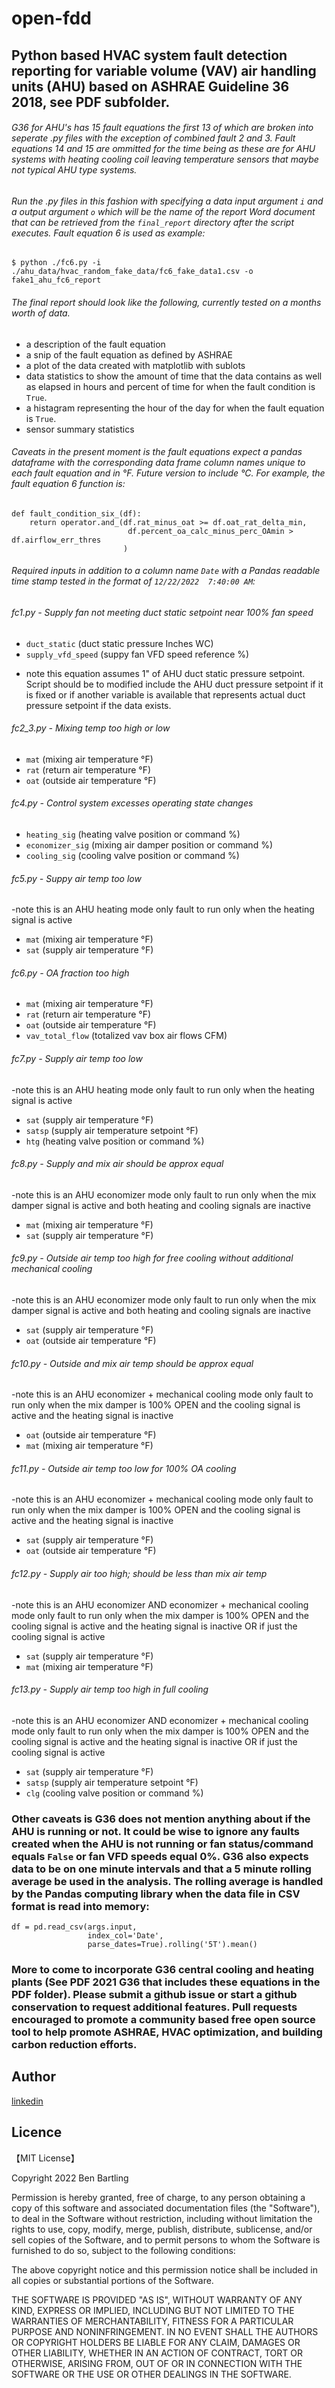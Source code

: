 # open-fdd

## Python based HVAC system fault detection reporting for variable volume (VAV) air handling units (AHU) based on ASHRAE Guideline 36 2018, see PDF subfolder.

###### G36 for AHU's has 15 fault equations the first 13 of which are broken into seperate .py files with the exception of combined fault 2 and 3. Fault equations 14 and 15 are ommitted for the time being as these are for AHU systems with heating cooling coil leaving temperature sensors that maybe not typical AHU type systems.

###### Run the .py files in this fashion with specifying a data input argument `i` and a output argument `o` which will be the name of the report Word document that can be retrieved from the `final_report` directory after the script executes. Fault equation 6 is used as example:

`$ python ./fc6.py -i ./ahu_data/hvac_random_fake_data/fc6_fake_data1.csv -o fake1_ahu_fc6_report`

###### The final report should look like the following, currently tested on a months worth of data.
* a description of the fault equation
* a snip of the fault equation as defined by ASHRAE
* a plot of the data created with matplotlib with sublots
* data statistics to show the amount of time that the data contains as well as elapsed in hours and percent of time for when the fault condition is `True`.
* a histagram representing the hour of the day for when the fault equation is `True`.
* sensor summary statistics

###### Caveats in the present moment is the fault equations expect a pandas dataframe with the corresponding data frame column names unique to each fault equation and in °F. Future version to include °C. For example, the fault equation 6 function is:

```shell
def fault_condition_six_(df):
    return operator.and_(df.rat_minus_oat >= df.oat_rat_delta_min,
                          df.percent_oa_calc_minus_perc_OAmin > df.airflow_err_thres
                         )
```

###### Required inputs in addition to a column name `Date` with a Pandas readable time stamp tested in the format of `12/22/2022  7:40:00 AM`:

###### fc1.py - Supply fan not meeting duct static setpoint near 100% fan speed
* `duct_static` (duct static pressure Inches WC)
* `supply_vfd_speed` (suppy fan VFD speed reference %)
- note this equation assumes 1" of AHU duct static pressure setpoint. Script should be to modified include the AHU duct pressure setpoint if it is fixed or if another variable is available that represents actual duct pressure setpoint if the data exists.

###### fc2_3.py - Mixing temp too high or low
* `mat` (mixing air temperature °F)
* `rat` (return air temperature °F)
* `oat` (outside air temperature °F)

###### fc4.py - Control system excesses operating state changes
* `heating_sig` (heating valve position or command %)
* `economizer_sig` (mixing air damper position or command %)
* `cooling_sig` (cooling valve position or command %)

###### fc5.py - Suppy air temp too low
-note this is an AHU heating mode only fault to run only when the heating signal is active
* `mat` (mixing air temperature °F)
* `sat`	(supply air temperature °F)

###### fc6.py - OA fraction too high
* `mat` (mixing air temperature °F)
* `rat` (return air temperature °F)
* `oat` (outside air temperature °F)
* `vav_total_flow` (totalized vav box air flows CFM)

###### fc7.py - Supply air temp too low
-note this is an AHU heating mode only fault to run only when the heating signal is active
* `sat`	(supply air temperature °F)
* `satsp` (supply air temperature setpoint °F)
* `htg` (heating valve position or command %)

###### fc8.py - Supply and mix air should be approx equal
-note this is an AHU economizer mode only fault to run only when the mix damper signal is active and both heating and cooling signals are inactive
* `mat` (mixing air temperature °F)
* `sat`	(supply air temperature °F)

###### fc9.py - Outside air temp too high for free cooling without additional mechanical cooling
-note this is an AHU economizer mode only fault to run only when the mix damper signal is active and both heating and cooling signals are inactive
* `sat`	(supply air temperature °F)
* `oat` (outside air temperature °F)

###### fc10.py - Outside and mix air temp should be approx equal
-note this is an AHU economizer + mechanical cooling mode only fault to run only when the mix damper is 100% OPEN and the cooling signal is active and the heating signal is inactive
* `oat` (outside air temperature °F)
* `mat` (mixing air temperature °F)

###### fc11.py - Outside air temp too low for 100% OA cooling
-note this is an AHU economizer + mechanical cooling mode only fault to run only when the mix damper is 100% OPEN and the cooling signal is active and the heating signal is inactive
* `sat`	(supply air temperature °F)
* `oat` (outside air temperature °F)

###### fc12.py - Supply air too high; should be less than mix air temp
-note this is an AHU economizer AND economizer + mechanical cooling mode only fault to run only when the mix damper is 100% OPEN and the cooling signal is active and the heating signal is inactive OR if just the cooling signal is active
* `sat`	(supply air temperature °F)
* `mat` (mixing air temperature °F)

###### fc13.py - Supply air temp too high in full cooling
-note this is an AHU economizer AND economizer + mechanical cooling mode only fault to run only when the mix damper is 100% OPEN and the cooling signal is active and the heating signal is inactive OR if just the cooling signal is active
* `sat`	(supply air temperature °F)
* `satsp` (supply air temperature setpoint °F)
* `clg` (cooling valve position or command %)

### Other caveats is G36 does not mention anything about if the AHU is running or not. It could be wise to ignore any faults created when the AHU is not running or fan status/command equals `False` or fan VFD speeds equal 0%. G36 also expects data to be on one minute intervals and that a 5 minute rolling average be used in the analysis. The rolling average is handled by the Pandas computing library when the data file in CSV format is read into memory:

```shell
df = pd.read_csv(args.input,
                 index_col='Date',
                 parse_dates=True).rolling('5T').mean()
```
### More to come to incorporate G36 central cooling and heating plants (See PDF 2021 G36 that includes these equations in the PDF folder). Please submit a github issue or start a github conservation to request additional features. Pull requests encouraged to promote a community based free open source tool to help promote ASHRAE, HVAC optimization, and building carbon reduction efforts.

## Author

[linkedin](https://www.linkedin.com/in/ben-bartling-510a0961/)

## Licence

【MIT License】

Copyright 2022 Ben Bartling

Permission is hereby granted, free of charge, to any person obtaining a copy of this software and associated documentation files (the "Software"), to deal in the Software without restriction, including without limitation the rights to use, copy, modify, merge, publish, distribute, sublicense, and/or sell copies of the Software, and to permit persons to whom the Software is furnished to do so, subject to the following conditions:

The above copyright notice and this permission notice shall be included in all copies or substantial portions of the Software.

THE SOFTWARE IS PROVIDED "AS IS", WITHOUT WARRANTY OF ANY KIND, EXPRESS OR IMPLIED, INCLUDING BUT NOT LIMITED TO THE WARRANTIES OF MERCHANTABILITY, FITNESS FOR A PARTICULAR PURPOSE AND NONINFRINGEMENT. IN NO EVENT SHALL THE AUTHORS OR COPYRIGHT HOLDERS BE LIABLE FOR ANY CLAIM, DAMAGES OR OTHER LIABILITY, WHETHER IN AN ACTION OF CONTRACT, TORT OR OTHERWISE, ARISING FROM, OUT OF OR IN CONNECTION WITH THE SOFTWARE OR THE USE OR OTHER DEALINGS IN THE SOFTWARE.
